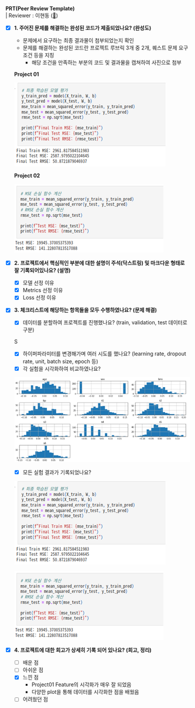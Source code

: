 **PRT(Peer Review Template)**  
| Reviewer : 이현동 ([🔗](https://github.com/DevHDL))
- [x]  **1. 주어진 문제를 해결하는 완성된 코드가 제출되었나요? (완성도)**
    - 문제에서 요구하는 최종 결과물이 첨부되었는지 확인
    - 문제를 해결하는 완성된 코드란 프로젝트 루브릭 3개 중 2개, 
    퀘스트 문제 요구조건 등을 지칭
        - 해당 조건을 만족하는 부분의 코드 및 결과물을 캡쳐하여 사진으로 첨부
    
    **Project 01**
    
    ![Untitled](assets/feedback/Untitled.png)
    
    **Project 02**
    
    ![Untitled](assets/feedback/Untitled02.png)
    

- [x]  **2. 프로젝트에서 핵심적인 부분에 대한 설명이 주석(닥스트링) 및 마크다운 형태로 잘 기록되어있나요? (설명)**
    - [x]  모델 선정 이유
    - [x]  Metrics 선정 이유
    - [x]  Loss 선정 이유

- [x]  **3. 체크리스트에 해당하는 항목들을 모두 수행하였나요? (문제 해결)**
    - [x]  데이터를 분할하여 프로젝트를 진행했나요? (train, validation, test 데이터로 구분)
    
    S
    
    - [x]  하이퍼파라미터를 변경해가며 여러 시도를 했나요? (learning rate, dropout rate, unit, batch size, epoch 등)
    - [x]  각 실험을 시각화하여 비교하였나요?
    
    ![Untitled](assets/feedback/Untitled03.png)
    
    - [x]  모든 실험 결과가 기록되었나요?
    
    ![Untitled](assets/feedback/Untitled04.png)
    
    ![Untitled](assets/feedback/Untitled05.png)
    

- [x]  **4. 프로젝트에 대한 회고가 상세히 기록 되어 있나요? (회고, 정리)**
    - [ ]  배운 점
    - [ ]  아쉬운 점
    - [x]  느낀 점
        - Project01 Feature의 시각화가 매우 잘 되었음
        - 다양한 plot을 통해 데이터를 시각화한 점을 배웠음
    - [ ]  어려웠던 점